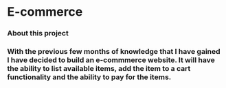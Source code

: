 # E-commerce

<h3>About this project<h3/>
With the previous few months of knowledge that I have gained I have decided to build an e-commmerce website. It will have the ability to list available items, add the item to a cart functionality and the ability to pay for the items.
